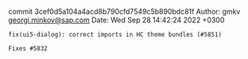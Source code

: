 commit 3cef0d5a104a4acd8b790cfd7549c5b890bdc81f
Author: gmkv <georgi.minkov@sap.com>
Date:   Wed Sep 28 14:42:24 2022 +0300

    fix(ui5-dialog): correct imports in HC theme bundles (#5851)
    
    Fixes #5832
